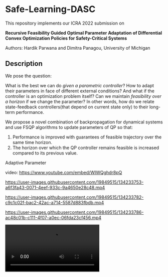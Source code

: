 # Safe-Learning-DASC

This repository implements our ICRA 2022 submission on 

**Recursive Feasibility Guided Optimal Parameter Adaptation of Differential Convex Optimization Policies for Safety-Critical Systems**

Authors: Hardik Parwana and Dimitra Panagou, University of Michigan

## Description
We pose the question: 

What is the best we can do *given a parametric controller*? How to adapt their parameters in face of different external conditions? And what if the controller is an optimization problem itself? Can we maintain *feasibility over a horizon* if we change the parameter? In other words, how do we relate state-feedback controllers(that depend on current state only) to their long-term performance.

We propose a novel combination of backpropagation for dynamical systems and use FSQP algorithms to update parameters of QP so that:
1. Performance is improved with guarantees of feasible trajectory over the same time horizon.
2. The horizon over which the QP controller remains feasible is increased compared to its previous value.

Adaptive Parameter

video: https://www.youtube.com/embed/WIWQghdr8pQ


https://user-images.githubusercontent.com/19849515/134233753-a6f3fa43-0071-4eef-933c-9a4650e28c48.mp4



https://user-images.githubusercontent.com/19849515/134233782-c9c1c02f-bac2-42ac-a714-5587d883fbdb.mp4


https://user-images.githubusercontent.com/19849515/134233786-ac48c01b-c111-4f07-a0ec-06fda23cf456.mp4



![](https://user-images.githubusercontent.com/19849515/134233753-a6f3fa43-0071-4eef-933c-9a4650e28c48.mp4)
